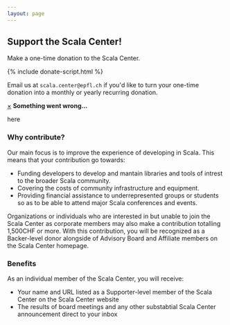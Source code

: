 ```yaml
---
layout: page
---
```


## Support the Scala Center!

Make a one-time donation to the Scala Center.

{% include donate-script.html %}

<div class="recurring"> Email us at <code
class="highlighter-rouge">scala.center@epfl.ch</code> if you'd like to turn your
one-time donation into a monthly or yearly recurring donation. </div>

<div id="charge-error" class="alert alert-danger" style="margin-top: 14px;">
  <a href="#" class="close" data-dismiss="alert" aria-label="close">&times;</a>
  <strong>Something went wrong...</strong>
  <p id="what-happened">here</p>
</div>

### Why contribute?

Our main focus is to improve the experience of developing in Scala. This means
that your contribution go towards:

- Funding developers to develop and mantain libraries and tools of intrest to the broader Scala community.
- Covering the costs of community infrastructure and equipment.
- Providing financial assistance to underrepresented groups or students so as to be able to attend major Scala conferences and events.

Organizations or individuals who are interested in but unable to join the Scala
Center as corporate members may also make a contribution totalling 1,500CHF or
more. With this contribution, you will be recognized as a Backer-level donor
alongside of Advisory Board and Affiliate members on the Scala Center homepage.


### Benefits

As an individual member of the Scala Center, you will receive:

- Your name and URL listed as a Supporter-level member of the Scala Center on the Scala Center website
- The results of board meetings and any other substabtial Scala Center announcement direct to your inbox